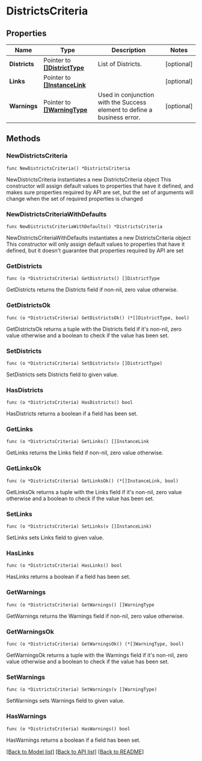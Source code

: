 # DistrictsCriteria

## Properties

Name | Type | Description | Notes
------------ | ------------- | ------------- | -------------
**Districts** | Pointer to [**[]DistrictType**](DistrictType.md) | List of Districts. | [optional] 
**Links** | Pointer to [**[]InstanceLink**](InstanceLink.md) |  | [optional] 
**Warnings** | Pointer to [**[]WarningType**](WarningType.md) | Used in conjunction with the Success element to define a business error. | [optional] 

## Methods

### NewDistrictsCriteria

`func NewDistrictsCriteria() *DistrictsCriteria`

NewDistrictsCriteria instantiates a new DistrictsCriteria object
This constructor will assign default values to properties that have it defined,
and makes sure properties required by API are set, but the set of arguments
will change when the set of required properties is changed

### NewDistrictsCriteriaWithDefaults

`func NewDistrictsCriteriaWithDefaults() *DistrictsCriteria`

NewDistrictsCriteriaWithDefaults instantiates a new DistrictsCriteria object
This constructor will only assign default values to properties that have it defined,
but it doesn't guarantee that properties required by API are set

### GetDistricts

`func (o *DistrictsCriteria) GetDistricts() []DistrictType`

GetDistricts returns the Districts field if non-nil, zero value otherwise.

### GetDistrictsOk

`func (o *DistrictsCriteria) GetDistrictsOk() (*[]DistrictType, bool)`

GetDistrictsOk returns a tuple with the Districts field if it's non-nil, zero value otherwise
and a boolean to check if the value has been set.

### SetDistricts

`func (o *DistrictsCriteria) SetDistricts(v []DistrictType)`

SetDistricts sets Districts field to given value.

### HasDistricts

`func (o *DistrictsCriteria) HasDistricts() bool`

HasDistricts returns a boolean if a field has been set.

### GetLinks

`func (o *DistrictsCriteria) GetLinks() []InstanceLink`

GetLinks returns the Links field if non-nil, zero value otherwise.

### GetLinksOk

`func (o *DistrictsCriteria) GetLinksOk() (*[]InstanceLink, bool)`

GetLinksOk returns a tuple with the Links field if it's non-nil, zero value otherwise
and a boolean to check if the value has been set.

### SetLinks

`func (o *DistrictsCriteria) SetLinks(v []InstanceLink)`

SetLinks sets Links field to given value.

### HasLinks

`func (o *DistrictsCriteria) HasLinks() bool`

HasLinks returns a boolean if a field has been set.

### GetWarnings

`func (o *DistrictsCriteria) GetWarnings() []WarningType`

GetWarnings returns the Warnings field if non-nil, zero value otherwise.

### GetWarningsOk

`func (o *DistrictsCriteria) GetWarningsOk() (*[]WarningType, bool)`

GetWarningsOk returns a tuple with the Warnings field if it's non-nil, zero value otherwise
and a boolean to check if the value has been set.

### SetWarnings

`func (o *DistrictsCriteria) SetWarnings(v []WarningType)`

SetWarnings sets Warnings field to given value.

### HasWarnings

`func (o *DistrictsCriteria) HasWarnings() bool`

HasWarnings returns a boolean if a field has been set.


[[Back to Model list]](../README.md#documentation-for-models) [[Back to API list]](../README.md#documentation-for-api-endpoints) [[Back to README]](../README.md)


